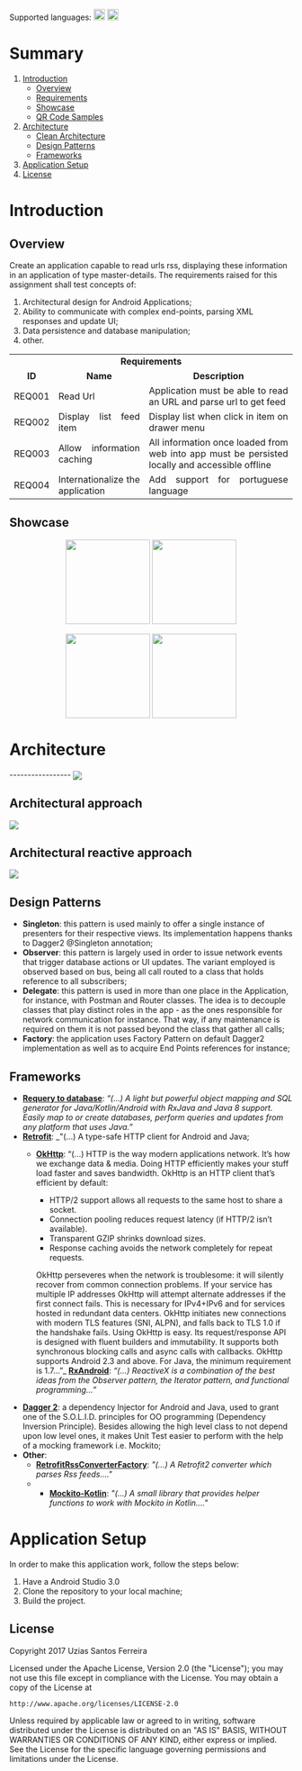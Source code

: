Supported languages:  <img src="showcase/brazilian_flag.png" width=20> <img src="showcase/uk_flag.png" width=20>

# Summary
1. [Introduction](#introduction)
   * [Overview](#overview)
   * [Requirements](#requirements)
   * [Showcase](#showcase)
   * [QR Code Samples](#qrcode-examples)
2. [Architecture](#architecture)
   * [Clean Architecture](#clean-architecture)
   * [Design Patterns](#design-patterns)
   * [Frameworks](#frameworks)
3. [Application Setup](#setup)   
4. [License](#license)


<a name="introduction" />

# Introduction

<a name="overview" />

## Overview
Create an application capable to read urls rss, displaying these information in an application of type master-details. The requirements raised for this assignment shall test concepts of:
 1. Architectural design for Android Applications;
 2. Ability to communicate with complex end-points, parsing XML responses and update UI;
 3. Data persistence and database manipulation;
 6. other.

<a name="requirements" />

<table>
  <tr>
    <td colspan="4" align="center"><b>Requirements</b></td>
  </tr>
  <tr>
  <td align="center"><b>ID</b></td>
  <td align="center"><b>Name</b></td>
  <td align="center"><b>Description</b></td>
  </tr>
  <tr>
    <td>REQ001</td>
    <td align="justify">Read Url</td>
    <td align="justify">Application must be able to read an URL and parse url to get feed</td>
  </tr>
  <tr>
    <td>REQ002</td>
    <td align="justify">Display list feed item</td>
    <td align="justify">Display list when click in item on drawer menu</td>
  </tr>
  <tr>
  <tr>
    <td>REQ003</td>
    <td align="justify">Allow information caching</td>
    <td align="justify">All information once loaded from web into app must be persisted locally and accessible offline</td>
  </tr>
  <tr>
    <td>REQ004</td>
     <td align="justify">Internationalize the application</td>
     <td align="justify">Add support for portuguese language</td>
  </tr>
</table>

<a name="showcase" />

## Showcase

<p align="center">
  <img src="showcase/showcase_1.png" align="center" width=150>
  <img src="showcase/showcase_2.png" align="center" width=150>
<br /><br />
<img src="showcase/showcase_3.png" align="center" width=150>
<img src="showcase/showcase_4.png" align="center" width=150>
</p>

<a name="architecture" />

# Architecture

<a name="clean-architecture" />
-----------------
<img src="architecture/clean_architecture_1.png" align="center">

Architectural approach
-----------------
<img src="architecture/clean_architecture_layers.png" align="center">

Architectural reactive approach
-----------------
<img src="architecture/clean_architecture_layers_details.png" align="center">


<a name="design-patterns" />

## Design Patterns
 - **Singleton**: this pattern is used mainly to offer a single instance of presenters for their respective views. Its implementation happens thanks to Dagger2 @Singleton annotation;
 - **Observer**: this pattern is largely used in order to issue network events that trigger database actions or UI updates. The variant employed is observed based on bus, being all call routed to a class that holds reference to all subscribers;
 - **Delegate**: this pattern is used in more than one place in the Application, for instance, with Postman and Router classes. The idea is to decouple classes that play distinct roles in the app - as the ones responsible for network communication for instance. That way, if any maintenance is required on them it is not passed beyond the class that gather all calls;
 - **Factory**: the application uses Factory Pattern on default Dagger2 implementation as well as to acquire End Points references for instance;

<a name="frameworks" />

## Frameworks
 - [**Requery to database**](https://github.com/requery/requery/): _“(...) A light but powerful object mapping and SQL generator for Java/Kotlin/Android with RxJava and Java 8 support. Easily map to or create databases, perform queries and updates from any platform that uses Java.”_
 - [**Retrofit**](https://square.github.io/retrofit/): _"(...) A type-safe HTTP client for Android and Java;
     - [**OkHttp**](http://square.github.io/okhttp/): “(...) HTTP is the way modern applications network. It’s how we exchange data & media. Doing HTTP efficiently makes your stuff load faster and saves bandwidth.
       OkHttp is an HTTP client that’s efficient by default:
          - HTTP/2 support allows all requests to the same host to share a socket.
          - Connection pooling reduces request latency (if HTTP/2 isn’t available).
          - Transparent GZIP shrinks download sizes.
          - Response caching avoids the network completely for repeat requests.

        OkHttp perseveres when the network is troublesome: it will silently recover from common connection problems. If your service has multiple IP addresses OkHttp will attempt alternate addresses if the first connect fails. This is necessary for IPv4+IPv6 and for services hosted in redundant data centers. OkHttp initiates new connections with modern TLS features (SNI, ALPN), and falls back to TLS 1.0 if the handshake fails.
        Using OkHttp is easy. Its request/response API is designed with fluent builders and immutability. It supports both synchronous blocking calls and async calls with callbacks. OkHttp supports Android 2.3 and above. For Java, the minimum requirement is 1.7…”_ [**RxAndroid**](https://github.com/ReactiveX/RxAndroid): _“(...) ReactiveX is a combination of the best ideas from the Observer pattern, the Iterator pattern, and functional programming...”_
 - [**Dagger 2**](https://google.github.io/dagger/): a dependency Injector for Android and Java, used to grant one of the S.O.L.I.D. principles for OO programming (Dependency Inversion Principle). Besides allowing the high level class to not depend upon low level ones, it makes Unit Test easier to perform with the help of a mocking framework i.e. Mockito;
 - **Other**:
     - [**RetrofitRssConverterFactory**](https://github.com/faruktoptas/RetrofitRssConverterFactory): _"(...) A Retrofit2 converter which parses Rss feeds...."_
     - - [**Mockito-Kotlin**](https://github.com/nhaarman/mockito-kotlin): _"(...) A small library that provides helper functions to work with Mockito in Kotlin...."_


<a name="setup" />

# Application Setup
In order to make this application work, follow the steps below:

1. Have a Android Studio 3.0
1. Clone the repository to your local machine;
2. Build the project.

<a name="license" />

## License
Copyright 2017 Uzias Santos Ferreira

Licensed under the Apache License, Version 2.0 (the "License");
you may not use this file except in compliance with the License.
You may obtain a copy of the License at

    http://www.apache.org/licenses/LICENSE-2.0

Unless required by applicable law or agreed to in writing, software
distributed under the License is distributed on an "AS IS" BASIS,
WITHOUT WARRANTIES OR CONDITIONS OF ANY KIND, either express or implied.
See the License for the specific language governing permissions and
limitations under the License.
